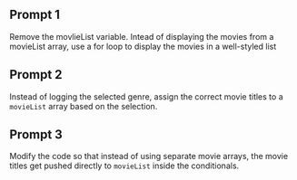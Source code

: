 ## Prompt 1
Remove the movlieList variable. Intead of displaying the movies from a movieList array, use a for loop to display the movies in a well-styled list

## Prompt 2
Instead of logging the selected genre, assign the correct movie titles to a `movieList` array based on the selection.

## Prompt 3
Modify the code so that instead of using separate movie arrays, the movie titles get pushed directly to `movieList` inside the conditionals.
